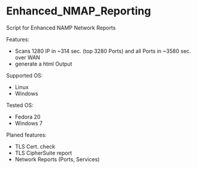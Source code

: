 Enhanced_NMAP_Reporting
=======================

Script for Enhanced NAMP Network Reports

Features:
 - Scans 1280 IP in ~314 sec. (top 3280 Ports) and all Ports in ~3580 sec. over WAN
 - generate a html Output

Supported OS:
 - Linux
 - Windows

 Tested OS:
 - Fedora 20
 - Windows 7

Planed features:
 - TLS Cert. check
 - TLS CipherSuite report
 - Network Reports (Ports, Services)
